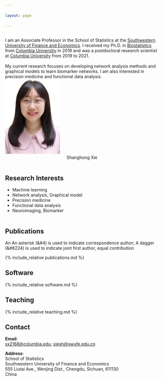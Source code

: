 ```yaml
---

layout: page

---
```



<div class="container">
<div class="row">&nbsp;</div>
<div class="row">
	<div class="col-md-8">
	I am an Associate Professor in the School of Statistics at the <a href = "https://e.swufe.edu.cn/"> Southwestern University of Finance and Economics</a>. I received my Ph.D. in <a href = "https://www.publichealth.columbia.edu/academics/departments/biostatistics"> Biostatistics</a> from <a href = "https://www.columbia.edu/"> Columbia University</a> in 2019 and was a postdoctoral research scientist at <a href = "https://www.columbia.edu/"> Columbia University</a> from 2019 to 2021. <br/><br/>
        My current research focuses on developing network analysis methods and graphical models to learn biomarker networks. I am also interested in precision medicine and functional data analysis.
	</div>
      <div class="col-md-4"><a class="thumb" href="#">
		<img src="assets/img/bio-photo.JPG" alt="Shanghong Xie" class="center" width="180" height="245"/></a>
	      <div align="center">
	       <my_text> Shanghong Xie </my_text> <br/>
  </div>
	      
</div>
</div>
</div>	
<br/>

## Research Interests
  * Machine learning
  * Network analysis, Graphical model
  * Precision medicine
  * Functional data analysis
  * Neuroimaging, Biomarker
<br/>  <br>


	
## Publications
An An asterisk (&#4) is used to indicate correspondence author; A dagger (&#8224) is used to indicate joint first author, equal contribution

{% include_relative publications.md %}
<br>

## Software
{% include_relative software.md %}


## Teaching
{% include_relative teaching.md %}
<br>

## Contact
**Email**: <br>
sx2168@columbia.edu; xiesh@swufe.edu.cn <br>

**Address**: <br>
School of Statistics <br>
           Southwestern University of Finance and Economics <br>
	   555 Liutai Ave., Wenjing Dist., Chengdu, Sichuan, 611130 <br>
	   China <br>

